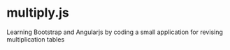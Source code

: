 # multiply.js
Learning Bootstrap and Angularjs by coding a small application for revising multiplication tables
